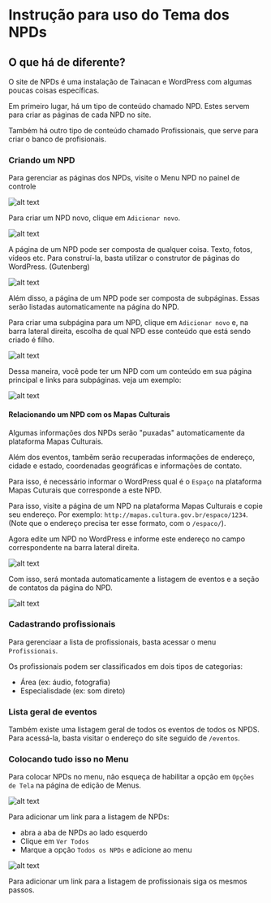 # Instrução para uso do Tema dos NPDs

## O que há de diferente?

O site de NPDs é uma instalação de Tainacan e WordPress com algumas poucas coisas específicas.

Em primeiro lugar, há um tipo de conteúdo chamado NPD. Estes servem para criar as páginas de cada NPD no site.

Também há outro tipo de conteúdo chamado Profissionais, que serve para criar o banco de profisionais.

### Criando um NPD

Para gerenciar as páginas dos NPDs, visite o Menu NPD no painel de controle

![alt text](https://raw.githubusercontent.com/medialab-ufg/tema-npds/master/assets/images/imagem_001.png)

Para criar um NPD novo, clique em `Adicionar novo`.

![alt text](https://raw.githubusercontent.com/medialab-ufg/tema-npds/master/assets/images/imagem_002.png)

A página de um NPD pode ser composta de qualquer coisa. Texto, fotos, vídeos etc. Para construí-la, basta utilizar o construtor de páginas do WordPress. (Gutenberg)

![alt text](https://raw.githubusercontent.com/medialab-ufg/tema-npds/master/assets/images/imagem_003.png)

Além disso, a página de um NPD pode ser composta de subpáginas. Essas serão listadas automaticamente na página do NPD.

Para criar uma subpágina para um NPD, clique em `Adicionar novo` e, na barra lateral direita, escolha de qual NPD esse conteúdo que está sendo criado é filho.

![alt text](https://raw.githubusercontent.com/medialab-ufg/tema-npds/master/assets/images/imagem_004.png)

Dessa maneira, você pode ter um NPD com um conteúdo em sua página principal e links para subpáginas. veja um exemplo:

![alt text](https://raw.githubusercontent.com/medialab-ufg/tema-npds/master/assets/images/imagem_005.png)

#### Relacionando um NPD com os Mapas Culturais

Algumas informações dos NPDs serão "puxadas" automaticamente da plataforma Mapas Culturais.

Além dos eventos, tambẽm serão recuperadas informações de endereço, cidade e estado, coordenadas geográficas e informações de contato.

Para isso, é necessário informar o WordPress qual é o `Espaço` na plataforma Mapas Cuturais que corresponde a este NPD.

Para isso, visite a página de um NPD na plataforma Mapas Culturais e copie seu endereço. Por exemplo: `http://mapas.cultura.gov.br/espaco/1234`. (Note que o endereço precisa ter esse formato, com o `/espaco/`).

Agora edite um NPD no WordPress e informe este endereço no campo correspondente na barra lateral direita.

![alt text](https://raw.githubusercontent.com/medialab-ufg/tema-npds/master/assets/images/imagem_006.png)

Com isso, será montada automaticamente a listagem de eventos e a seção de contatos da página do NPD.

![alt text](https://raw.githubusercontent.com/medialab-ufg/tema-npds/master/assets/images/imagem_007.png)


### Cadastrando profissionais

Para gerenciaar a lista de profissionais, basta acessar o menu `Profissionais`.

Os profissionais podem ser classificados em dois tipos de categorias:
* Área (ex: áudio, fotografia)
* Especialisdade (ex: som direto)


### Lista geral de eventos 

Também existe uma listagem geral de todos os eventos de todos os NPDS. Para acessá-la, basta visitar o endereço do site seguido de `/eventos`.

### Colocando tudo isso no Menu

Para colocar NPDs no menu, não esqueça de habilitar a opção em `Opções de Tela` na página de edição de Menus.

![alt text](https://raw.githubusercontent.com/medialab-ufg/tema-npds/master/assets/images/imagem_008.png)

Para adicionar um link para a listagem de NPDs:
* abra a aba de NPDs ao lado esquerdo
* Clique em `Ver Todos` 
* Marque a opção `Todos os NPDs` e adicione ao menu

![alt text](https://raw.githubusercontent.com/medialab-ufg/tema-npds/master/assets/images/imagem_009.png)

Para adicionar um link para a listagem de profissionais siga os mesmos passos.
